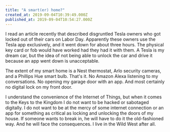 ```yaml
---
title: "A smart(er) home?"
created_at: 2019-09-04T10:39:49.000Z
published_at: 2019-09-04T10:54:27.000Z
---
```

I read an article recently that described disgruntled Tesla owners who got locked out of their cars on Labor Day. Apparently these owners use the Tesla app exclusively, and it went down for about three hours. The physical key card or fob would have worked had they had it with them. A Tesla is my dream car, but the idea of not being able to unlock the car and drive it because an app went down is unacceptable.

The extent of my smart home is a Nest thermostat, Arlo security cameras, and a Phillips Hue smart bulb. That's it. No Amazon Alexa listening to my conversations. No opening my garage door with an app. And most certainly no digital lock on my front door. 

I understand the convenience of the Internet of Things, but when it comes to the Keys to the Kingdom I do not want to be hacked or sabotaged digitally. I do not want to be at the mercy of some internet connection or an app for something as critical as locking and unlocking the doors of my house. If someone wants to break in, he will have to do it the old-fashioned way. And he will face the consequences. I live in the Wild West after all.
